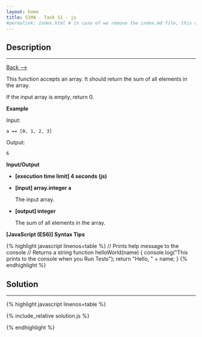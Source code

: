 ```yaml
---
layout: home
title: S1M4 - Task 11 - js
#permalink: index.html # in case of we remove the index.md file, this doc will be the index page
---
```


<div class="row">
<div class="columnStmt" markdown="1">

##  Description
------

[Back --> ](../README.md)

This function accepts an array. It should return the sum of all elements in the array.

If the input array is empty, return 0.

**Example**

Input:
```
a == [0, 1, 2, 3]
```
Output:
```
6
```
**Input/Output**

* **[execution time limit] 4 seconds (js)**

* **[input] array.integer a**

    The input array.

* **[output] integer**

    The sum of all elements in the array.

**[JavaScript (ES6)] Syntax Tips**

{% highlight javascript linenos=table %}
// Prints help message to the console
// Returns a string
function helloWorld(name) {
    console.log("This prints to the console when you Run Tests");
    return "Hello, " + name;
}
{% endhighlight %}

</div>
<div class="columnSol" markdown="1">

## Solution
------

{% highlight javascript linenos=table %}

{% include_relative solution.js %}

{% endhighlight %}

</div>
</div>